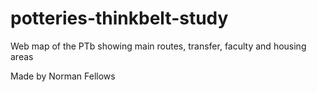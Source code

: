 # potteries-thinkbelt-study

Web map of the PTb showing main routes, transfer, faculty and housing areas

Made by Norman Fellows

